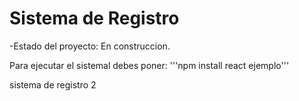 <h1>Sistema de Registro</h1>

-Estado del proyecto: En construccion.

Para ejecutar el sistemal debes poner:
'''npm install react ejemplo'''

sistema de registro 2
